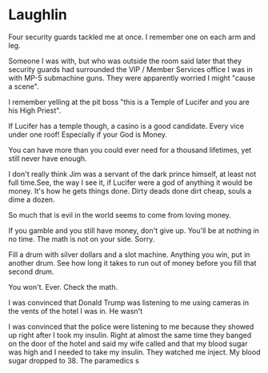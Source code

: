 # Laughlin

Four security guards tackled me at once. I remember one on each arm and leg.

Someone I was with, but who was outside the room said later that they security guards had surrounded the VIP / Member Services office I was in with MP-5 submachine guns. They were apparently worried I might "cause a scene".

I remember yelling at the pit boss "this is a Temple of Lucifer and you are his High Priest".

If Lucifer has a temple though, a casino is a good candidate. Every vice under one roof! Especially if your God is Money.

You can have more than you could ever need for a thousand lifetimes,
yet still never have enough.

I don't really think Jim was a servant of the dark prince himself, at least not full time.See, the way I see it, if Lucifer were a god of anything it would be money. It's how he gets things done. Dirty deads done dirt cheap, souls a dime a dozen.

So much that is evil in the world seems to come from loving money.

If you gamble and you still have money, don't give up. You'll be at nothing in no time. The math is not on your side. Sorry.

Fill a drum with silver dollars and a slot machine. Anything you win, put in another drum. See how long it takes to run out of money before you fill that second drum.

You won't. Ever. Check the math.

I was convinced that Donald Trump was listening to me using cameras in the vents of the hotel I was in. He wasn't

I was convinced that the police were listening to me because they showed up right after I took my insulin. Right at almost the same time they banged on the door of the hotel and said my wife called and that my blood sugar was high and I needed to take my insulin. They watched me inject. My blood sugar dropped to 38. The paramedics s

